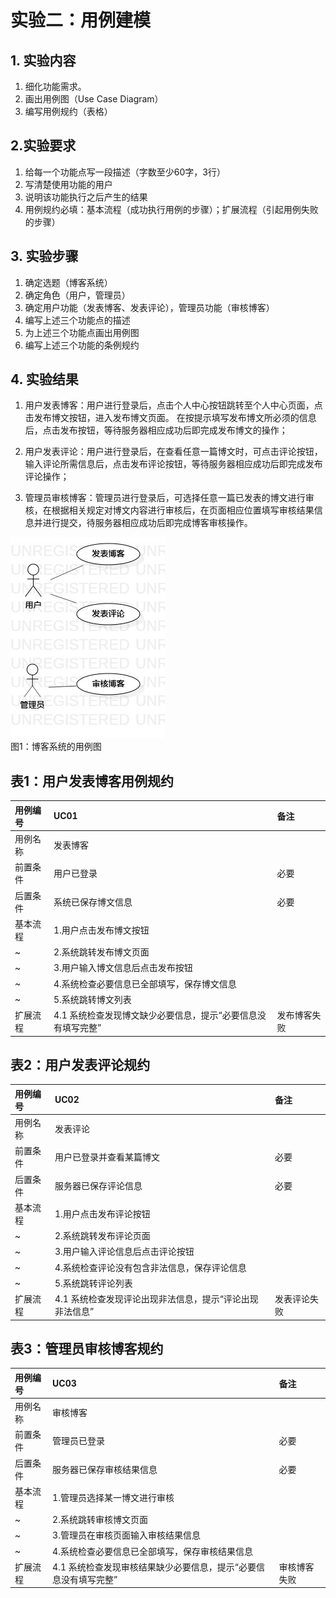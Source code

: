 # 实验二：用例建模

## 1. 实验内容
1. 细化功能需求。
2. 画出用例图（Use Case Diagram）
3. 编写用例规约（表格）

## 2.实验要求
1. 给每一个功能点写一段描述（字数至少60字，3行）
2. 写清楚使用功能的用户
3. 说明该功能执行之后产生的结果
4. 用例规约必填：基本流程（成功执行用例的步骤）；扩展流程（引起用例失败的步骤）

## 3. 实验步骤

1. 确定选题（博客系统）
2. 确定角色（用户，管理员）
3. 确定用户功能（发表博客、发表评论），管理员功能（审核博客）
4. 编写上述三个功能点的描述
5. 为上述三个功能点画出用例图
6. 编写上述三个功能的条例规约

## 4. 实验结果

1. 用户发表博客：用户进行登录后，点击个人中心按钮跳转至个人中心页面，点击发布博文按钮，进入发布博文页面。
在按提示填写发布博文所必须的信息后，点击发布按钮，等待服务器相应成功后即完成发布博文的操作；

2. 用户发表评论：用户进行登录后，在查看任意一篇博文时，可点击评论按钮，输入评论所需信息后，点击发布评论按钮，等待服务器相应成功后即完成发布评论操作；

3. 管理员审核博客：管理员进行登录后，可选择任意一篇已发表的博文进行审核，在根据相关规定对博文内容进行审核后，在页面相应位置填写审核结果信息并进行提交，待服务器相应成功后即完成博客审核操作。

![用例图](./Lab2_UseCaseDiagram.jpg)  
图1：博客系统的用例图

##

## 表1：用户发表博客用例规约
用例编号 | UC01 | 备注 |
:- | :- | :- | 
用例名称 | 发表博客 | 
前置条件 | 用户已登录 | 必要
后置条件 | 系统已保存博文信息 | 必要
基本流程 | 1.用户点击发布博文按钮 |
~ | 2.系统跳转发布博文页面 |
~ | 3.用户输入博文信息后点击发布按钮 |
~ | 4.系统检查必要信息已全部填写，保存博文信息 |
~ | 5.系统跳转博文列表 |
扩展流程 | 4.1 系统检查发现博文缺少必要信息，提示“必要信息没有填写完整” | 发布博客失败

## 表2：用户发表评论规约
用例编号 | UC02 | 备注 |
:- | :- | :- | 
用例名称 | 发表评论 | 
前置条件 | 用户已登录并查看某篇博文 | 必要
后置条件 | 服务器已保存评论信息 | 必要
基本流程 | 1.用户点击发布评论按钮 |
~ | 2.系统跳转发布评论页面 |
~ | 3.用户输入评论信息后点击评论按钮 |
~ | 4.系统检查评论没有包含非法信息，保存评论信息 |
~ | 5.系统跳转评论列表 |
扩展流程 | 4.1 系统检查发现评论出现非法信息，提示“评论出现非法信息” | 发表评论失败

## 表3：管理员审核博客规约
用例编号 | UC03 | 备注 |
:- | :- | :- | 
用例名称 | 审核博客 | 
前置条件 | 管理员已登录 | 必要
后置条件 | 服务器已保存审核结果信息 | 必要
基本流程 | 1.管理员选择某一博文进行审核 |
~ | 2.系统跳转审核博文页面 |
~ | 3.管理员在审核页面输入审核结果信息 |
~ | 4.系统检查必要信息已全部填写，保存审核结果信息 |
扩展流程 | 4.1 系统检查发现审核结果缺少必要信息，提示“必要信息没有填写完整” | 审核博客失败